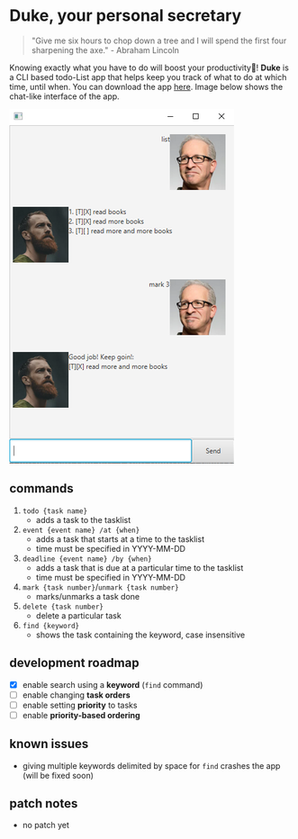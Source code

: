 # Duke, your personal secretary
> "Give me six hours to chop down a tree and I will spend the first four sharpening the axe." - Abraham Lincoln

Knowing exactly what you have to do will boost your productivity:rocket:!
**Duke** is a CLI based todo-List app that helps keep you track of what to do at which time, until when.
You can download the app [here](https://github.com/B1LLP4RK/ip). Image below shows the chat-like interface of the app.

![Contribution guidelines for this project](./Ui.png)

## commands
1. `todo {task name}`
    - adds a task to the tasklist
2. `event {event name} /at {when}`
    - adds a task that starts at a time to the tasklist
    - time must be specified in YYYY-MM-DD
3. `deadline {event name} /by {when}`
    - adds a task that is due at a particular time to the tasklist
    - time must be specified in YYYY-MM-DD
4. `mark {task number}`/`unmark {task number}`
    - marks/unmarks a task done
5. `delete {task number}`
    - delete a particular task
6. `find {keyword}`
    - shows the task containing the keyword, case insensitive

## development roadmap
- [x] enable search using a **keyword** (`find` command)
- [ ] enable changing **task orders**
- [ ] enable setting **priority** to tasks
- [ ] enable **priority-based ordering**

## known issues
- giving multiple keywords delimited by space for `find` crashes the app (will be fixed soon)

## patch notes
- no patch yet

